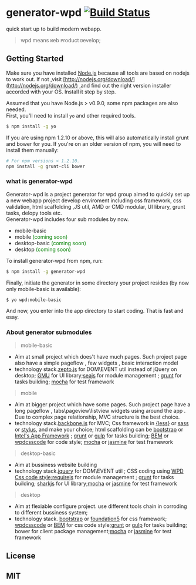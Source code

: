 # generator-wpd [![Build Status](https://secure.travis-ci.org/hite/generator-wpd.png?branch=master)](https://travis-ci.org/hite/generator-wpd)

quick start up to build modern webapp.
>wpd means `W`eb `P`roduct `D`evelop;

## Getting Started

 Make sure you have installed [Node.js](http://nodejs.org/) because all tools are based on nodejs to work out. If not ,visit [http://nodejs.org/download/](http://nodejs.org/download/) ,and find out the right version installer accorded with your OS. Install it step by step.

 Assumed that you have Node.js > v0.9.0, some npm packages are also needed.    
 First, you'll need to install `yo` and other required tools.


```bash
$ npm install -g yo
```

If you are using npm 1.2.10 or above, this will also automatically install grunt and bower for you. If you're on an older version of npm, you will need to install them manually:

```bash
# For npm versions < 1.2.10.
npm install -g grunt-cli bower
```

### what is generator-wpd

Generator-wpd is a project generator for wpd group aimed to quickly set up a new webapp project develop enviroment including css framework, css validation, html scaffolding ,JS util, AMD or CMD modular, UI library, grunt tasks, delopy tools etc.  
Generator-wpd includes four sub modules by now.

+ mobile-basic
+ mobile <font color=green>(coming soon)</font>
+ desktop-basic <font color=green>(coming soon)</font>
+ desktop <font color=green>(coming soon)</font>

To install generator-wpd from npm, run:

```bash
$ npm install -g generator-wpd
```

Finally, initiate the generator in some directory your project resides (by now only mobile-basic is available):

```bash
$ yo wpd:mobile-basic
```

And now, you enter into the app directory to start coding. That is fast and esay.
### About generator submodules
> mobile-basic
  
+ Aim at small project which does't have much pages. Such project page also have a simple pageflow , few widgets , basic interaction model
+ technology stack.[zepto.js](http://zeptojs.com/) for DOM\EVENT util instead of jQuery on desktop;         [GMU](http://gmu.baidu.com/) for UI library;[seajs](seajs.org) for module management ; [grunt](http://gruntjs.org) for tasks building; [mocha][] for test framework
 
> mobile

+ Aim at bigger project which have some pages. Such project page  have a long pageflow , tabs\pageview\listview widgets using around the app . Due to complex page relationship, MVC structure is the best choice.
+ technology stack.[backbone.js](http://backbonejs.org/) for MVC; Css framework in [{less}](lesscss.org) or [sass](http://sass-lang.com) or [stylus](http://learnboost.github.io/stylus), and make your choice; html scaffolding can be [bootstrap][] or [Intel's App Framework](http://app-framework-software.intel.com/documentation.php) ; [grunt][] or [gulp][] for tasks building; [BEM][] or [wpdcsscode][] for code style; [mocha][] or [jasmine][] for test framework 

>desktop-basic

+ Aim at bussiness website building
+ technology stack.[jquery][] for DOM\EVENT util ; CSS coding using [WPD Css code style][wpdcsscode];[requirejs](http://requirejs.org) for module management ; [grunt][] for tasks building; [sharkjs][] for UI library;[mocha][] or [jasmine][] for test framework 

>desktop

+ Aim at flexiable configure project. use different tools chain in corroding to different bussiness system;
+ technology stack. [bootstrap][] or [foundation5][] for css framework; [wpdcsscode][] or [BEM][] for css code style;[grunt][] or [gulp][] for tasks building; bower for client package management;[mocha][] or [jasmine][] for test framework 

## License

MIT
------------------------

[bootstrap]: http://getbootstrap.com/2.3.2 
[grunt]: http://gruntjs.org 
[bem]: http://bem.info 
[jquery]: https://jquery.org/
[wpdcsscode]: http://mail.163.com
[sharkjs]: http://sharkjs.org
[foundation5]:http://foundation.zurb.com/develop/download.html
[gulp]:http://gulpjs.com
[mocha]:http://visionmedia.github.io/mocha/
[jasmine]:https://github.com/pivotal/jasmine
